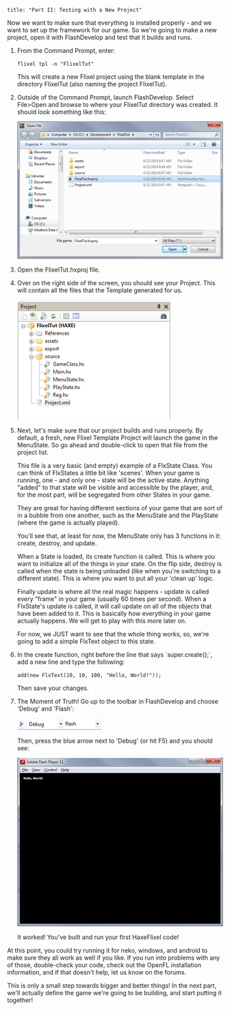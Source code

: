 ```
title: "Part II: Testing with a New Project"
```

<p>Now we want to make sure that everything is installed properly - and we want to set up the framework for our game. So we're going to make a new project, open it with FlashDevelop and test that it builds and runs.</p>

<ol>
	<li>
		<p>From the Command Prompt, enter:</p>
		<p><pre><code class="bash">flixel tpl -n "FlixelTut"</code></pre></p>
		<p>This will create a new Flixel project using the blank template in the directory FlixelTut (also naming the project FlixelTut).</p>
	</li>
	<li>
		<p>Outside of the Command Prompt, launch FlashDevelop. Select File>Open and browse to where your FlixelTut directory was created. It should look something like this:</p>
		<p><img src="../images/04_tutorials/0001.png"/></p>
	</li>
	<li>
		<p>Open the FlixelTut.hxproj file.</p>
	</li>
	<li>
		<p>Over on the right side of the screen, you should see your Project. This will contain all the files that the Template generated for us.</p>
		<p><img src="../images/04_tutorials/0002.png" /></p>
	</li>
	<li>
		<p>Next, let's make sure that our project builds and runs properly. By default, a fresh, new Flixel Template Project will launch the game in the MenuState. So go ahead and double-click to open that file from the project list.</p>
		<p>This file is a very basic (and empty) example of a FlxState Class. You can think of FlxStates a little bit like 'scenes'. When your game is running, one - and only one - state will be the active state. Anything "added" to that state will be visible and accessible by the player, and, for the most part, will be segregated from other States in your game.</p>
		<p>They are great for having different sections of your game that are sort of in a bubble from one another, such as the MenuState and the PlayState (where the game is actually played).</p>
		<p>You'll see that, at least for now, the MenuState only has 3 functions in it: create, destroy, and update.</p>
		<p>When a State is loaded, its create function is called. This is where you want to initialize all of the things in your state. On the flip side, destroy is called when the state is being unloaded (like when you're switching to a different state). This is where you want to put all your 'clean up' logic.</p>
		<p>Finally update is where all the real magic happens - update is called every "frame" in your game (usually 60 times per second). When a FlxState's update is called, it will call update on all of the objects that have been added to it. This is basically how everything in your game actually happens. We will get to play with this more later on.</p>
		<p>For now, we JUST want to see that the whole thing works, so, we're going to add a simple FlxText object to this state.</p>
	</li>
	<li>
		<p>In the create function, right before the line that says `super.create();`, add a new line and type the following:</p>
		<p><pre><code class="haxe">add(new FlxText(10, 10, 100, "Hello, World!"));</code></pre></p>
		<p>Then save your changes.</p>
	</li>
	<li>
		<p>The Moment of Truth! Go up to the toolbar in FlashDevelop and choose 'Debug' and 'Flash':</p>
		<p><img src="../images/04_tutorials/0002b.png" /></p>
		<p>Then, press the blue arrow next to 'Debug' (or hit F5) and you should see:</p>
		<p><img src="../images/04_tutorials/0003.png" /></p>
		<p>It worked! You've built and run your first HaxeFlixel code!</p>
	</li>
</ol>

<p>At this point, you could try running it for neko, windows, and android to make sure they all work as well if you like. If you run into problems with any of those, double-check your code, check out the OpenFL installation information, and if that doesn't help, let us know on the forums.</p>

<p>This is only a small step towards bigger and better things! In the next part, we'll actually define the game we're going to be building, and start putting it together!</p>
